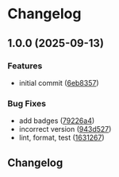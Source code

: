 # Changelog

## 1.0.0 (2025-09-13)


### Features

* initial commit ([6eb8357](https://github.com/bgub/ts-base/commit/6eb83571676b061db2dd29a24b5056740b7f7da8))


### Bug Fixes

* add badges ([79226a4](https://github.com/bgub/ts-base/commit/79226a4866840baa9f987edf86b4c108a03524d6))
* incorrect version ([943d527](https://github.com/bgub/ts-base/commit/943d5274b1757f97e3b31753f2c4b18b2e85149e))
* lint, format, test ([1631267](https://github.com/bgub/ts-base/commit/1631267ffe62732638173df01678052d56da9d4a))

## Changelog

